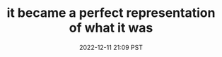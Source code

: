 ---
title: "it became a perfect representation of what it was"
date: 2022-12-11 21:09 PST
related:
  - all that was left was form
---